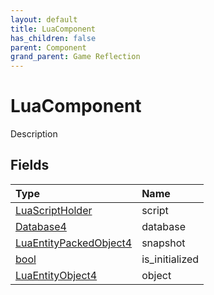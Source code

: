 ```yaml
---
layout: default
title: LuaComponent
has_children: false
parent: Component
grand_parent: Game Reflection
---
```

# LuaComponent
Description 

## Fields

| Type | Name |
|:-------------|:--------------|
| [LuaScriptHolder](/docs/game-reflection/components/lua_script_holder) | script |
| [Database4](/docs/game-reflection/components/database4) | database |
| [LuaEntityPackedObject4](/docs/game-reflection/components/lua_entity_packed_object4) | snapshot |
| [bool](/docs/game-reflection/components/bool) | is_initialized |
| [LuaEntityObject4](/docs/game-reflection/components/lua_entity_object4) | object |


